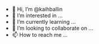 - 👋 Hi, I’m @kaihballin
- 👀 I’m interested in ...
- 🌱 I’m currently learning ...
- 💞️ I’m looking to collaborate on ...
- 📫 How to reach me ...

<!---
kaihballin/kaihballin is a ✨ special ✨ repository because its `README.md` (this file) appears on your GitHub profile.
You can click the Preview link to take a look at your changes.
--->
